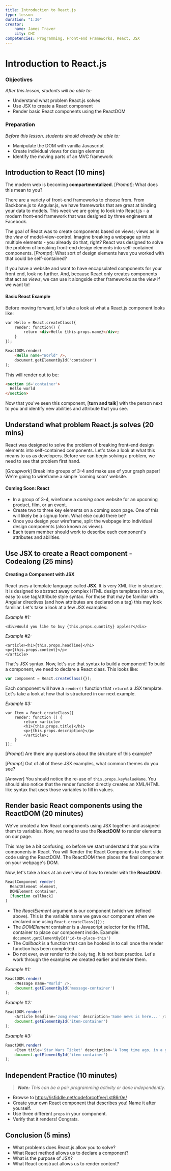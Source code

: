 ```yaml
---
title: Introduction to React.js
type: lesson
duration: "1:30"
creator:
    name: James Traver
    city: CHI
competencies: Programming, Front-end Frameworks, React, JSX
---
```


# Introduction to React.js

### Objectives
*After this lesson, students will be able to:*

- Understand what problem React.js solves
- Use JSX to create a React component
- Render basic React components using the ReactDOM

### Preparation
*Before this lesson, students should already be able to:*

- Manipulate the DOM with vanilla Javascript
- Create individual views for design elements
- Identify the moving parts of an MVC framework

## Introduction to React (10 mins)

The modern web is becoming **compartmentalized**. [*Prompt*]: What does this mean to you?

There are a variety of front-end frameworks to choose from. From Backbone.js to Angular.js, we have frameworks that are great at binding your data to models. This week we are going to look into React.js - a modern front-end framework that was designed by three engineers at Facebook.

The goal of React was to create components based on views; views as in the *view* of model-view-control. Imagine breaking a webpage up into multiple elements - you already do that, right? React was designed to solve the problem of breaking front-end design elements into self-contained components. [*Prompt*]: What sort of design elements have you worked with that could be self-contained?

If you have a website and want to have encapsulated components for your front end, look no further. And, because React only creates components that act as *views*, we can use it alongside other frameworks as the *view* if we want to!

#### Basic React Example

Before moving forward, let's take a look at what a React.js component looks like:

```html
var Hello = React.createClass({
    render: function() {
        return <div>Hello {this.props.name}</div>;
    }
});

ReactDOM.render(
	<Hello name="World" />,
    document.getElementById('container')
);
```

This will render out to be:

```html
<section id='container'>
  Hello world
</section>
```

Now that you've seen this component, [**turn and talk**] with the person next to you and identify new abilities and attribute that you see.


## Understand what problem React.js solves (20 mins)

React was designed to solve the problem of breaking front-end design elements into self-contained components. Let's take a look at what this means to us as developers. Before we can begin solving a problem, we need to see that problem first hand.

[*Groupwork*] Break into groups of 3-4 and make use of your graph paper! We're going to wireframe a simple 'coming soon' website.

#### Coming Soon: React

* In a group of 3-4, wireframe a *coming soon* website for an upcoming product, film, or an event.
* Create two to three key elements on a coming soon page. One of this will likely be a signup form. What else could there be?
* Once you design your wireframe, split the webpage into individual design components (also known as views).
* Each team member should work to describe each component's attributes and abilities.


## Use JSX to create a React component - Codealong (25 mins)

#### Creating a Component with JSX

React uses a template language called **JSX**. It is very XML-like in structure. It is designed to abstract away complex HTML design templates into a nice, easy to use tag/attribute style syntax. For those that may be familiar with Angular directives (and how attributes are declared on a tag) this may look familiar. Let's take a look at a few JSX examples:

*Example #1:*

```JSX
<div>Would you like to buy {this.props.quantity} apples?</div>
```

*Example #2:*

```JSX
<article><h1>{this.props.headline}</h1>
<p>{this.props.content}</p>
</article>
```

That's JSX syntax. Now, let's use that syntax to build a component! To build a component, we need to declare a React class. This looks like:

```javascript
var component = React.createClass({});
```

Each component will have a `render()` function that `return`s a JSX template. Let's take a look at how that is structured in our next example.

*Example #3:*

```JSX
var Item = React.createClass({
    render: function () {
        return <article>
        <h1>{this.props.title}</h1>
        <p>{this.props.description}</p>
        </article>;
    }
});
```

[*Prompt*] Are there any questions about the structure of this example?

[*Prompt*] Out of all of these JSX examples, what common themes do you see?

[*Answer*] You should notice the re-use of `this.props.keyValueName`. You should also notice that the render function directly creates an XML/HTML like syntax that uses those variables to fill in values.

## Render basic React components using the ReactDOM (20 minutes)

We've created a few React components using JSX together and assigned them to variables. Now, we need to use the **ReactDOM** to render elements on our page.

This may be a bit confusing, so before we start understand that you write components in React. You will Render the React Components to client side code using the ReactDOM. The ReactDOM then places the final component on your webpage's DOM.

Now, let's take a look at an overview of how to render with the **ReactDOM**:

```Javascript
ReactComponent render(
  ReactElement element,
  DOMElement container,
  [function callback]
)
```

* The *ReactElement* argument is our component (which we defined above). This is the variable name we gave our component when we declared one using `React.createClass({});`
* The *DOMElement* container is a Javascript selector for the HTML container to place our component inside. Example: `document.getElementById('id-to-place-this')`
* The *Callback* is a function that can be hooked in to call once the render function has been completed.
* Do not ever, ever render to the `body` tag. It is not best practice.
Let's work through the examples we created earlier and render them.

*Example #1:*

```javascript
ReactDOM.render(
	<Message name="World" />,
    document.getElementById('message-container')
);
```

*Example #2:*

```javascript
ReactDOM.render(
	<Article headline='zomg news' description='Some news is here...' />,
	document.getElementById('item-container')
);
```

*Example #3:*

```javascript
ReactDOM.render(
	<Item title='Star Wars Ticket' description='A long time ago, in a galaxy far, far away...' />,
	document.getElementById('item-container')
);
```

## Independent Practice (10 minutes)

> ***Note:*** _This can be a pair programming activity or done independently._

* Browse to https://jsfiddle.net/codeforcoffee/Lst86r0e/
* Create your own React component that describes you! Name it after yourself.
* Use three different `props` in your component.
* Verify that it renders! Congrats.

## Conclusion (5 mins)
- What problems does React.js allow you to solve?
- What React method allows us to declare a component?
- What is the purpose of JSX?
- What React construct allows us to render content?
